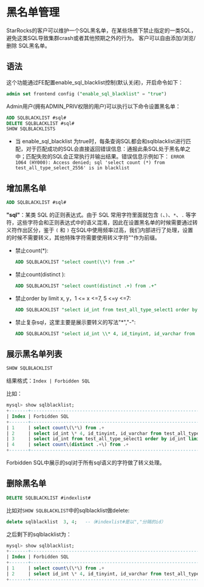 # 黑名单管理

StarRocks的客户可以维护一个SQL黑名单，在某些场景下禁止指定的一类SQL，避免这类SQL导致集群crash或者其他预期之外的行为。
客户可以自由添加/浏览/删除 SQL黑名单。

## 语法

这个功能通过FE配置enable_sql_blacklist控制(默认关闭)，开启命令如下：

~~~sql
admin set frontend config ("enable_sql_blacklist" = "true")
~~~

Admin用户(拥有ADMIN_PRIV权限的用户)可以执行以下命令设置黑名单：

~~~sql
ADD SQLBLACKLIST #sql#
DELETE SQLBLACKLIST #sql#
SHOW SQLBLACKLISTS
~~~

* 当 enable\_sql\_blacklist 为true时，每条查询SQL都会和sqlblacklist进行匹配，对于匹配成功的SQL会直接返回错误信息：通报此条SQL处于黑名单之中；匹配失败的SQL会正常执行并输出结果。错误信息示例如下：
`ERROR 1064 (HY000): Access denied; sql 'select count (*) from test_all_type_select_2556' is in blacklist`

## 增加黑名单

~~~sql
ADD SQLBLACKLIST #sql#
~~~

**"sql"**：某类 SQL 的正则表达式。由于 SQL 常用字符里面就包含 `(`、`)`、`*`、`.` 等字符，这些字符会和正则表达式中的语义混淆，因此在设置黑名单的时候需要通过转义符作出区分，鉴于 `(` 和 `)` 在SQL中使用频率过高，我们内部进行了处理，设置的时候不需要转义，其他特殊字符需要使用转义字符"\"作为前缀。

* 禁止count(\*):

    ~~~sql
    ADD SQLBLACKLIST "select count(\\*) from .+"
    ~~~

* 禁止count(distinct ):

    ~~~sql
    ADD SQLBLACKLIST "select count(distinct .+) from .+"
    ~~~

* 禁止order by limit x, y，1 <= x <=7, 5 <=y <=7:

    ~~~sql
    ADD SQLBLACKLIST "select id_int from test_all_type_select1 order by id_int limit [1-7], [5-7]"
    ~~~

* 禁止复杂sql，这里主要是展示要转义的写法"*","-":

    ~~~sql
    ADD SQLBLACKLIST "select id_int \\* 4, id_tinyint, id_varchar from test_all_type_nullable except select id_int, id_tinyint, id_varchar from test_basic except select (id_int \\* 9 \\- 8) \\/ 2, id_tinyint, id_varchar from test_all_type_nullable2 except select id_int, id_tinyint, id_varchar from test_basic_nullable"
    ~~~

## 展示黑名单列表

~~~sql
SHOW SQLBLACKLIST
~~~

结果格式：`Index | Forbidden SQL`

比如：

~~~sql
mysql> show sqlblacklist;
+-------+--------------------------------------------------------------------------------------------------------------------------------------------------------------------------------------------------------------------------------------------------------------------------------------------------------+
| Index | Forbidden SQL                                                                                                                                                                                                                                                                                          |
+-------+--------------------------------------------------------------------------------------------------------------------------------------------------------------------------------------------------------------------------------------------------------------------------------------------------------+
| 1     | select count\(\*\) from .+                                                                                                                                                                                                                                                                             |
| 2     | select id_int \* 4, id_tinyint, id_varchar from test_all_type_nullable except select id_int, id_tinyint, id_varchar from test_basic except select \(id_int \* 9 \- 8\) \/ 2, id_tinyint, id_varchar from test_all_type_nullable2 except select id_int, id_tinyint, id_varchar from test_basic_nullable |
| 3     | select id_int from test_all_type_select1 order by id_int limit [1-7], [5-7]                                                                                                                                                                                                                            |
| 4     | select count\(distinct .+\) from .+                                                                                                                                                                                                                                                                    |
+-------+--------------------------------------------------------------------------------------------------------------------------------------------------------------------------------------------------------------------------------------------------------------------------------------------------------+

~~~

Forbidden SQL中展示的sql对于所有sql语义的字符做了转义处理。

## 删除黑名单

~~~sql
DELETE SQLBLACKLIST #indexlist#
~~~

比如对`SHOW SQLBLACKLIST`中的sqlblacklist做delete:

~~~sql
delete sqlblacklist  3, 4;   --（#indexlist#是以","分隔的id）
~~~

之后剩下的sqlblacklist为：

~~~sql
mysql> show sqlblacklist;
+-------+--------------------------------------------------------------------------------------------------------------------------------------------------------------------------------------------------------------------------------------------------------------------------------------------------------+
| Index | Forbidden SQL                                                                                                                                                                                                                                                                                          |
+-------+--------------------------------------------------------------------------------------------------------------------------------------------------------------------------------------------------------------------------------------------------------------------------------------------------------+
| 1     | select count\(\*\) from .+                                                                                                                                                                                                                                                                             |
| 2     | select id_int \* 4, id_tinyint, id_varchar from test_all_type_nullable except select id_int, id_tinyint, id_varchar from test_basic except select \(id_int \* 9 \- 8\) \/ 2, id_tinyint, id_varchar from test_all_type_nullable2 except select id_int, id_tinyint, id_varchar from test_basic_nullable |
+-------+--------------------------------------------------------------------------------------------------------------------------------------------------------------------------------------------------------------------------------------------------------------------------------------------------------+

~~~
